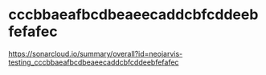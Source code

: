 # cccbbaeafbcdbeaeecaddcbfcddeebfefafec
https://sonarcloud.io/summary/overall?id=neojarvis-testing_cccbbaeafbcdbeaeecaddcbfcddeebfefafec

